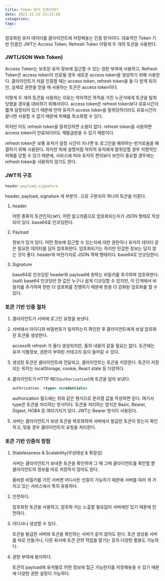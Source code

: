 ```yaml
---
title: Token 방식 인증이란?
date: 2021-11-23 23:23:10
categories:
tags:
---
```


암호화된 유저 데이터를 클라이언트에 저장해놓는 인증 방식이다. 대표적인 Token 기반 인증인 JWT는 Access Token, Refresh Token 이렇게 두 개의 토큰을 사용한다.



### JWT(JSON Web Token)

Access Token는 보호된 유저 정보에 접근할 수 있는 권한 부여에 사용하고, Refresh Token은 access token이 만료될 경우 새로운 access token을 생성하기 위해 사용한다. 클라이언트가 처음 인증할 때는 access token, refresh token을 둘 다 받게 되지만, 실제로 권한을 얻을 때 사용하는 토큰은 access token이다.

이렇게 두 개의 토큰을 사용하는 이유는 악의적인 목적을 가진 누군가에게 토큰을 탈취당했을 경우를 대비하기 위해서이다. access token은 refresh token보다 유효시간이 짧게 설정되어 있기 때문에 만약 유저가 access token을 탈취당하더라도 유효시간이 끝나면 사용할 수 없기 때문에 피해를 최소화할 수 있다.

하지만 이도 refresh token을 탈취당하면 소용이 없다. refresh token을 사용하면 access token이 만료되더라도 재발급받을 수 있기 때문이다.

refresh token은 보통 유저가 일정 시간이 지나면 또 로그인을 해야하는 번거로움을 해결하기 위해 사용된다. 하지만 위에 설명처럼 악의적 유저에게 탈취당할 경우 치명적인 피해를 당할 수 있기 때문에, 서비스에 따라 유저의 편의보다 보안이 중요할 경우에는 refresh token을 사용하지 않기도 한다.



### JWT의 구조

```jsx
header.payload.signature
```

header, payload, signature 세 부분이 `.`으로 구분되어 하나의 토큰을 이룬다.

1. header

   어떤 종류의 토큰인지(`JWT`), 어떤 알고리즘으로 암호화되는지가 JSON 형태로 작성되어 있다. base64로 인코딩한다.

2. Payload

   정보가 담겨 있다. 어떤 정보에 접근할 수 있는지에 대한 권한이나 유저의 데이터 같은 필요한 데이터를 담아 암호화한다. 암호화되기는 하지만 민감한 정보는 담지 않는 것이 좋다. header와 마찬가지로 JSON 객체 형태이다. base64로 인코딩한다.

3. Signature

   base64로 인코딩된 header와 payload에 원하는 비밀키를 추가하여 암호화한다.(salt) base64 인코딩만 한 값은 누구나 쉽게 디코딩할 수 있지만, 이 단계에서 비밀키를 추가하여 한번 더 암호화를 진행하기 때문에 한층 더 강화된 암호화를 할 수 있다.



### 토큰 기반 인증 절차

1. 클라이언트가 서버에 로그인 요청을 보낸다.

2. 서버에서 아이디와 비밀번호가 일치하는지 확인한 후 클라이언트에게 보낼 암호화된 토큰을 생성한다.

   access와 refresh 가 둘다 생성되지만, 둘의 내용이 같을 필요는 없다. 토큰에는 유저 식별정보, 권한이 부여된 카테고리 등이 들어갈 수 있다.

3. 생성된 토큰은 클라이언트에 전달되고, 클라이언트는 토큰을 저장한다. 토큰이 저장되는 위치는 localStorage, cookie, React state 등 다양하다.

4. 클라이언트가 HTTP 헤더(`authorization`)에 토큰을 담아 보낸다.

   ```jsx
   authrization: <type> <credentials>
   ```

   authorization 필드에는 위와 같은 형식으로 문자열 값을 작성하면 된다. 여기서 type은 토큰을 처리하는 방식이다. 토큰을 처리하는 방식은 Basic, Bearer, Digest, HOBA 등 여러가지가 있다. JWT는 Bearer 방식이 사용된다.

5. 서버는 클라이언트가 보낸 토큰을 복호화하여 서버에서 발급한 토큰이 맞는지 확인하고, 맞을 경우 클라이언트의 요청을 처리한다.



### 토큰 기반 인증의 장점

1. Statelessness & Scalability(무상태성 & 확장성)

   서버는 클라이언트가 보내준 토큰을 확인하여 그 때 그때 클라이언트를 확인할 뿐 클라이언트의 정보를 따로 저장하지 않아도 된다.

   올바른 비밀키를 가진 서버면 어디서든 인증이 가능하기 때문에 서버를 여러 개 가지고 있는 서비스에서 특히 유용하다.

2. 안전하다.

   암호화한 토큰을 사용하고, 암호화 키는 노출할 필요없이 서버에만 있기 때문에 안전하다.

3. 어디서나 생성할 수 있다.

   토큰을 발급한 서버와 토큰을 확인하는 서버가 같지 않아도 된다. 토큰 생성용 서버를 따로 만들거나, 다른 회사에 토큰 관련 작업을 맡기는 등의 다양한 활용도 가능하다.

4. 권한 부여에 용이하다.

   토큰의 payload에 유저별로 어떤 정보에 접근 가능한지를 저장해놓을 수 있기 때문에 다양한 권한 설정이 가능하다.